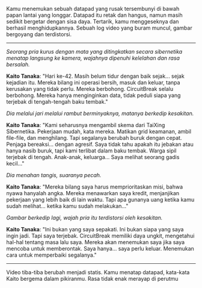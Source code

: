 Kamu menemukan sebuah datapad yang rusak tersembunyi di bawah papan lantai yang longgar. Datapad itu retak dan hangus, namun masih sedikit bergetar dengan sisa daya. Tertarik, kamu menggeseknya dan berhasil menghidupkannya. Sebuah log video yang buram muncul, gambar bergoyang dan terdistorsi.

---

_Seorang pria kurus dengan mata yang ditingkatkan secara sibernetika menatap langsung ke kamera, wajahnya dipenuhi kelelahan dan rasa bersalah._

**Kaito Tanaka**: "Hari ke-42. Masih belum tidur dengan baik sejak... sejak kejadian itu. Mereka bilang ini operasi bersih, masuk dan keluar, tanpa kerusakan yang tidak perlu. Mereka berbohong. CircuitBreak selalu berbohong. Mereka hanya menginginkan data, tidak peduli siapa yang terjebak di tengah-tengah baku tembak."

_Dia melalui jari melalui rambut berminyaknya, matanya berkedip kesakitan._

**Kaito Tanaka**: "Kami seharusnya mengambil skema dari TaiXing Sibernetika. Pekerjaan mudah, kata mereka. Matikan grid keamanan, ambil file-file, dan menghilang. Tapi segalanya berubah buruk dengan cepat. Penjaga bereaksi... dengan agresif. Saya tidak tahu apakah itu jebakan atau hanya nasib buruk, tapi kami terlibat dalam baku tembak. Warga sipil terjebak di tengah. Anak-anak, keluarga... Saya melihat seorang gadis kecil..."

_Dia menahan tangis, suaranya pecah._

**Kaito Tanaka**: "Mereka bilang saya harus memprioritaskan misi, bahwa nyawa hanyalah angka. Mereka menawarkan saya kredit, menjanjikan pekerjaan yang lebih baik di lain waktu. Tapi apa gunanya uang ketika kamu sudah melihat... ketika kamu sudah melakukan..."

_Gambar berkedip lagi, wajah pria itu terdistorsi oleh kesakitan._

**Kaito Tanaka**: "Ini bukan yang saya sepakati. Ini bukan siapa yang saya ingin jadi. Tapi saya terjebak. CircuitBreak memiliki daya ungkit, mengetahui hal-hal tentang masa lalu saya. Mereka akan menemukan saya jika saya mencoba untuk memberontak. Saya hanya... saya perlu keluar. Menemukan cara untuk memperbaiki segalanya."

---

Video tiba-tiba berubah menjadi statis. Kamu menatap datapad, kata-kata Kaito bergema dalam pikiranmu. Rasa tidak enak merayap di perutmu
